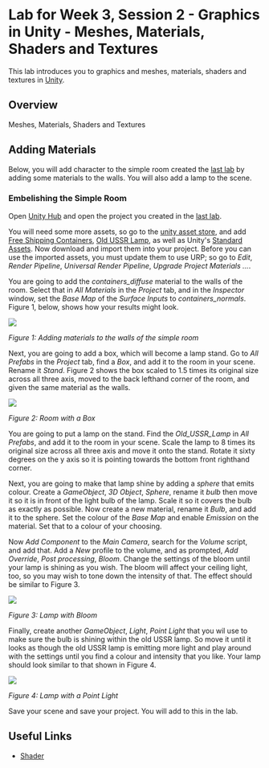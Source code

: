 # Lab for Week 3, Session 2 - Graphics in Unity - Meshes, Materials, Shaders and Textures  

This lab introduces you to graphics and meshes, materials, shaders and textures in [Unity](https://unity.com/).

## Overview

Meshes, Materials, Shaders and Textures

## Adding Materials

Below, you will add character to the simple room created  the [last lab](./week3Session1.md) by adding some materials to the walls. You will also add a lamp to the scene.

### Embelishing the Simple Room

Open [Unity Hub](https://docs.unity3d.com/Manual/GettingStartedUnityHub.html) and open the project you created in the [last lab](./week3Session1.md).

You will need some more assets, so go to the [unity asset store](https://assetstore.unity.com/), and add [Free Shipping Containers](https://assetstore.unity.com/packages/3d/environments/industrial/free-shipping-containers-18315), [Old USSR Lamp](https://assetstore.unity.com/packages/3d/props/electronics/old-ussr-lamp-110400), as well as Unity's [Standard Assets](https://assetstore.unity.com/packages/essentials/asset-packs/standard-assets-for-unity-2018-4-32351).  Now download and import them into your project. Before you can use the imported assets, you must update them to use URP; so go to _Edit_, _Render Pipeline_, _Universal Render Pipeline_, _Upgrade Project Materials ..._.

You are going to add the _containers_diffuse_ material to the walls of the room. Select that in _All Materials_ in the _Project_ tab, and in the _Inspector_ window, set the _Base Map_ of the _Surface Inputs_ to _containers_normals_. Figure 1, below, shows how your results might look.

![](./images/shippingContainer.png)

_Figure 1: Adding materials to the walls of the simple room_

Next, you are going to add a box, which will become a lamp stand. Go to _All Prefabs_ in the _Project_ tab, find a _Box_, and add it to the room in your scene. Rename it _Stand_. Figure 2 shows the box scaled to 1.5 times its original size across all three axis, moved to the back lefthand corner of the room, and given the same material as the walls.

![](./images/shippingContainerBox.png)

_Figure 2: Room with a Box_

You are going to put a lamp on the stand. Find the _Old_USSR_Lamp_ in _All Prefabs_, and add it to the room in your scene. Scale the lamp to 8 times its original size across all three axis and move it onto the stand. Rotate it sixty degrees on the y axis so it is pointing towards the bottom front righthand corner.

Next, you are going to make that lamp shine by adding a _sphere_ that emits colour. Create a _GameObject_, _3D Object_, _Sphere_, rename it _bulb_ then move it so it is in front of the light bulb of the lamp. Scale it so it covers the bulb as exactly as possible. Now create a new material, rename it _Bulb_, and add it to the sphere. Set the colour of the _Base Map_ and enable _Emission_ on the material. Set that to a colour of your choosing.

Now _Add Component_ to the _Main Camera_, search for the _Volume_ script, and add that. Add a _New_ profile to the volume, and as prompted, _Add Override_, _Post processing_, _Bloom_. Change the settings of the bloom until your lamp is shining as you wish. The bloom will affect your ceiling light, too, so you may wish to tone down the intensity of that. The effect should be similar to Figure 3.

![](./images/lampWithBloom.png)

_Figure 3: Lamp with Bloom_

Finally, create another  _GameObject_, _Light_, _Point Light_ that you wil use to make sure the bulb is shining within the old USSR lamp. So move it until it looks as though the old USSR lamp is emitting more light and play around with the settings until you find a colour and intensity that you like. Your lamp should look similar to that shown in Figure 4.

![](./images/lampWithLight.png)

_Figure 4: Lamp with a Point Light_

Save your scene and save your project. You will add to this in the lab.

## Useful Links

+ [Shader](https://en.wikipedia.org/wiki/Shader)

